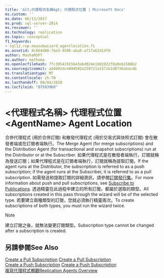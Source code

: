 ```yaml
---
title: '&lt;代理程式名稱&gt; 代理程式位置 | Microsoft Docs'
ms.custom: ''
ms.date: 06/13/2017
ms.prod: sql-server-2014
ms.reviewer: ''
ms.technology: replication
ms.topic: conceptual
f1_keywords:
- sql12.rep.newsubwizard.agentlocation.f1
ms.assetid: dc664d80-fbe3-4586-aba8-a71fa62d14f0
author: MashaMSFT
ms.author: mathoma
ms.openlocfilehash: 7fc39541915b43abd024e1b02022f8a9e61580b2
ms.sourcegitcommit: ad4d92dce894592a259721a1571b1d8736abacdb
ms.translationtype: MT
ms.contentlocale: zh-TW
ms.lasthandoff: 08/04/2020
ms.locfileid: "87593960"
---
```

# <a name="ltagentnamegt-agent-location"></a><span data-ttu-id="b8605-102">&lt;代理程式名稱&gt; 代理程式位置</span><span class="sxs-lookup"><span data-stu-id="b8605-102">&lt;AgentName&gt; Agent Location</span></span>
  <span data-ttu-id="b8605-103">合併代理程式 (用於合併訂閱) 和散發代理程式 (用於交易式與快照式訂閱) 會在散發者端或在訂閱者端執行。</span><span class="sxs-lookup"><span data-stu-id="b8605-103">The Merge Agent (for merge subscriptions) and the Distribution Agent (for transactional and snapshot subscriptions) run at the Distributor or at the Subscriber.</span></span> <span data-ttu-id="b8605-104">如果代理程式是在散發者端執行，訂閱就稱為發送訂閱；如果代理程式是在訂閱者端執行，訂閱就稱為提取訂閱。</span><span class="sxs-lookup"><span data-stu-id="b8605-104">If the agent runs at the Distributor, the subscription is referred to as a push subscription; if the agent runs at the Subscriber, it is referred to as a pull subscription.</span></span> <span data-ttu-id="b8605-105">如需發送和提取訂閱的詳細資訊，請參閱[訂閱發行集](subscribe-to-publications.md)。</span><span class="sxs-lookup"><span data-stu-id="b8605-105">For more information about push and pull subscriptions, see [Subscribe to Publications](subscribe-to-publications.md).</span></span> <span data-ttu-id="b8605-106">透過精靈在此過程中建立的所有訂閱，都屬於選取的類型。</span><span class="sxs-lookup"><span data-stu-id="b8605-106">All subscriptions created in this pass through the wizard will be of the selected type.</span></span> <span data-ttu-id="b8605-107">若要建立兩種類型的訂閱，您就必須執行精靈兩次。</span><span class="sxs-lookup"><span data-stu-id="b8605-107">To create subscriptions of both types, you must run the wizard twice.</span></span>  
  
> [!NOTE]  
>  <span data-ttu-id="b8605-108">建立訂閱之後，就無法變更訂閱類型。</span><span class="sxs-lookup"><span data-stu-id="b8605-108">Subscription type cannot be changed after a subscription is created.</span></span>  
  
## <a name="see-also"></a><span data-ttu-id="b8605-109">另請參閱</span><span class="sxs-lookup"><span data-stu-id="b8605-109">See Also</span></span>  
 <span data-ttu-id="b8605-110">[Create a Pull Subscription](create-a-pull-subscription.md) </span><span class="sxs-lookup"><span data-stu-id="b8605-110">[Create a Pull Subscription](create-a-pull-subscription.md) </span></span>  
 <span data-ttu-id="b8605-111">[Create a Push Subscription](create-a-push-subscription.md) </span><span class="sxs-lookup"><span data-stu-id="b8605-111">[Create a Push Subscription](create-a-push-subscription.md) </span></span>  
 [<span data-ttu-id="b8605-112">複寫代理程式概觀</span><span class="sxs-lookup"><span data-stu-id="b8605-112">Replication Agents Overview</span></span>](agents/replication-agents-overview.md)  
  
  
